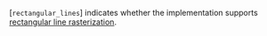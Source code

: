 [`rectangular_lines`] indicates whether
the implementation supports [rectangular line
rasterization](https://www.khronos.org/registry/vulkan/specs/1.3-extensions/html/vkspec.html#primsrast-lines).
